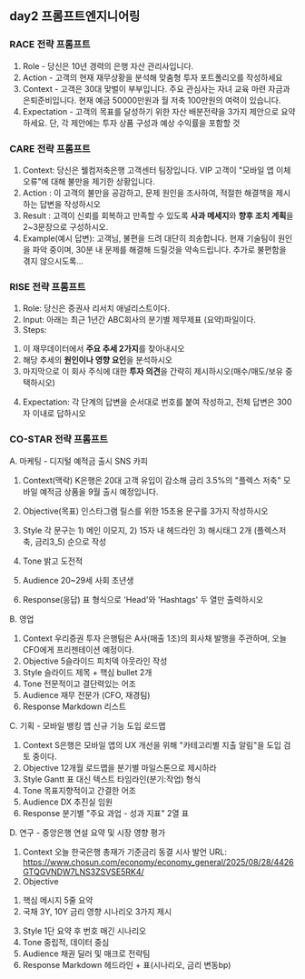 ## day2 프롬프트엔지니어링 

### RACE 전략 프롬프트
1. Role - 당신은 10년 경력의 은행 자산 관리사입니다.
2. Action - 고객의 현재 재무상황을 분석해 맞춤형 투자 포트폴리오를 작성하세요
3. Context - 고객은 30대 맞벌이 부부입니다. 주요 관심사는 자녀 교육 마련 자금과 은퇴준비입니다. 현재 예금 50000만원과 월 저축 100만원의 여력이 있습니다.
4. Expectation - 고객의 목표를 달성하기 위한 자산 배분전략을 3가지 제안으로 요약하세요. 단, 각 제안에는 투자 상품 구성과 예상 수익률을 포함할 것


### CARE 전략 프롬프트
1. Context: 당신은 웰컴저축은행 고객센터 팀장입니다. VIP 고객이 "모바일 앱 이체 오류"에 대해 불만을 제기한 상황입니다.
2. Action : 이 고객의 불만을 공감하고, 문제 원인을 조사하여, 적절한 해결책을 제시하는 답변을 작성하시오
3. Result : 고객이 신뢰를 회복하고 만족할 수 있도록 **사과 메세지**와 **향후 조치 계획**을 2~3문장으로 구성하시오.
4. Example(예시 답변): 고객님, 불편을 드려 대단히 죄송합니다. 현재 기술팀이 원인을 파악 중이며, 30분 내 문제를 해결해 드릴것을 약속드립니다. 추가로 불편함을 겪지 않으시도록...


### RISE 전략 프롬프트
1. Role: 당신은 증권사 리서치 애널리스트이다.
2. Input: 아래는 최근 1년간 ABC회사의 분기별 제무제표 (요약)파일이다.
3. Steps: 
1) 이 재무데이터에서 **주요 추세 2가지**를 찾아내시오
2) 해당 추세의 **원인이나 영향 요인**을 분석하시오
3) 마지막으로 이 회사 주식에 대한 **투자 의견**을 간략히 제시하시오(매수/매도/보유 중 택하시오)
4. Expectation: 각 단계의 답변을 순서대로 번호를 붙여 작성하고, 전체 답변은 300자 이내로 답하시오

### CO-STAR 전략 프롬프트
A. 마케팅 - 디지털 예적금 출시 SNS 카피
1. Context(맥락) 
K은행은 20대 고객 유입이 감소해 금리 3.5%의 "플렉스 저축" 모바일 예적금 상품을 9월 출시 예정입니다. 

2. Objective(목표)
 인스타그램 릴스를 위한 15초용 문구를 3가지 작성하시오

3. Style
각 문구는 1) 메인 이모지,  2) 15자 내 헤드라인 3) 해시태그 2개 (플렉스저축, 금리3_5) 순으로 작성

4. Tone
밝고 도전적

5. Audience
20~29세 사회 초년생

6. Response(응답)
표 형식으로 'Head'와 'Hashtags' 두 열만 출력하시오

B. 영업
1. Context
우리증권 투자 은행팀은 A사(매출 1조)의 회사채 발행을 주관하며, 오늘 CFO에게 프리젠테이션 예정이다.
2. Objective
5슬라이드 피치덱 아웃라인 작성
3. Style
슬라이드 제목 + 핵심 bullet 2개
4. Tone
전문적이고 결단력있는 어조
5. Audience
재무 전문가 (CFO, 재경팀)
6. Response
Markdown 리스트

C. 기획 - 모바일 뱅킹 앱 신규 기능 도입 로드맵
1. Context
S은행은 모바일 앱의 UX 개선을 위해 "카테고리별 지출 알림"을 도입 검토 중이다. 
2. Objective
12개월 로드맵을 분기별 마일스톤으로 제시하라
3. Style
Gantt 표 대신 텍스트 타임라인(분기:작업) 형식
4. Tone
목표지향적이고 간결한 어조
5. Audience
DX 추진실 임원
6. Response
분기별 "주요 과업 - 성과 지표" 2열 표

D. 연구 - 중앙은행 연설 요약 및 시장 영향 평가
1. Context
오늘 한국은행 총재가 기준금리 동결 시사 발언
URL: https://www.chosun.com/economy/economy_general/2025/08/28/4426GTQGVNDW7LNS3ZSVSE5RK4/
2. Objective
1) 핵심 메시지 5줄 요약
2) 국채 3Y, 10Y 금리 영향 시나리오 3가지 제시
3. Style
1단 요약 후 번호 매긴 시나리오
4. Tone
중립적, 데이터 중심
5. Audience
채권 딜러 및 매크로 전략팀
6. Response
Markdown 헤드라인 + 표(시나리오, 금리 변동bp)